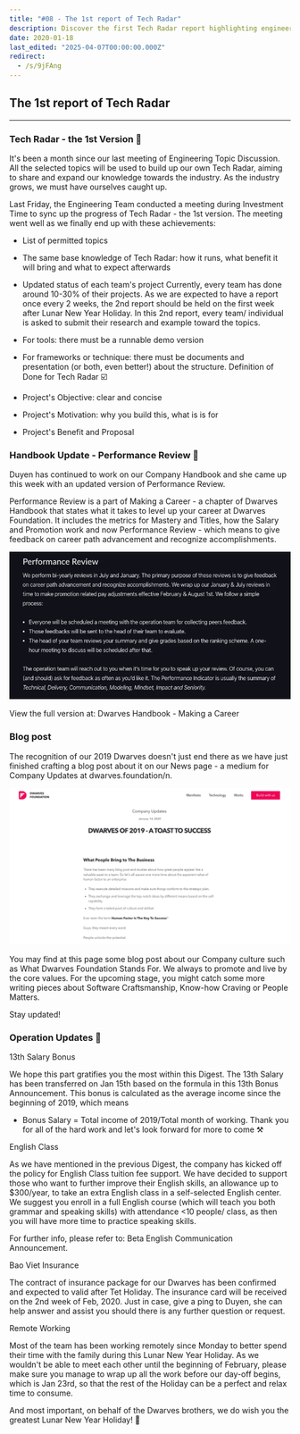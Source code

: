 ```yaml
---
title: "#08 - The 1st report of Tech Radar"
description: Discover the first Tech Radar report highlighting engineering projects, company handbook updates, bonuses, English class support, insurance, and remote work during Lunar New Year.
date: 2020-01-18
last_edited: "2025-04-07T00:00:00.000Z"
redirect:
  - /s/9jFAng
---
```


## The 1st report of Tech Radar

---

### Tech Radar - the 1st Version 📡

It's been a month since our last meeting of Engineering Topic Discussion. All the selected topics will be used to build up our own Tech Radar, aiming to share and expand our knowledge towards the industry. As the industry grows, we must have ourselves caught up.

Last Friday, the Engineering Team conducted a meeting during Investment Time to sync up the progress of Tech Radar - the 1st version. The meeting went well as we finally end up with these achievements:

- List of permitted topics
- The same base knowledge of Tech Radar: how it runs, what benefit it will bring and what to expect afterwards
- Updated status of each team's project
  Currently, every team has done around 10-30% of their projects. As we are expected to have a report once every 2 weeks, the 2nd report should be held on the first week after Lunar New Year Holiday. In this 2nd report, every team/ individual is asked to submit their research and example toward the topics.

- For tools: there must be a runnable demo version
- For frameworks or technique: there must be documents and presentation (or both, even better!) about the structure.
  Definition of Done for Tech Radar ☑️

- Project's Objective: clear and concise
- Project's Motivation: why you build this, what is is for
- Project's Benefit and Proposal

### Handbook Update - Performance Review 📕

Duyen has continued to work on our Company Handbook and she came up this week with an updated version of Performance Review.

Performance Review is a part of Making a Career - a chapter of Dwarves Handbook that states what it takes to level up your career at Dwarves Foundation. It includes the metrics for Mastery and Titles, how the Salary and Promotion work and now Performance Review - which means to give feedback on career path advancement and recognize accomplishments.

![](assets/notion-image-1744007173771-12evt.webp)

View the full version at: Dwarves Handbook - Making a Career

### Blog post

The recognition of our 2019 Dwarves doesn't just end there as we have just finished crafting a blog post about it on our News page - a medium for Company Updates at dwarves.foundation/n.

![](assets/notion-image-1744007173925-nr1zm.webp)

You may find at this page some blog post about our Company culture such as What Dwarves Foundation Stands For. We always to promote and live by the core values. For the upcoming stage, you might catch some more writing pieces about Software Craftsmanship, Know-how Craving or People Matters.

Stay updated!

### Operation Updates 💪

13th Salary Bonus

We hope this part gratifies you the most within this Digest. The 13th Salary has been transferred on Jan 15th based on the formula in this 13th Bonus Announcement. This bonus is calculated as the average income since the beginning of 2019, which means

- Bonus Salary = Total income of 2019/Total month of working.
  Thank you for all of the hard work and let's look forward for more to come ⚒

English Class

As we have mentioned in the previous Digest, the company has kicked off the policy for English Class tuition fee support. We have decided to support those who want to further improve their English skills, an allowance up to $300/year, to take an extra English class in a self-selected English center. We suggest you enroll in a full English course (which will teach you both grammar and speaking skills) with attendance <10 people/ class, as then you will have more time to practice speaking skills.

For further info, please refer to: Beta English Communication Announcement.

Bao Viet Insurance

The contract of insurance package for our Dwarves has been confirmed and expected to valid after Tet Holiday. The insurance card will be received on the 2nd week of Feb, 2020. Just in case, give a ping to Duyen, she can help answer and assist you should there is any further question or request.

Remote Working

Most of the team has been working remotely since Monday to better spend their time with the family during this Lunar New Year Holiday. As we wouldn't be able to meet each other until the beginning of February, please make sure you manage to wrap up all the work before our day-off begins, which is Jan 23rd, so that the rest of the Holiday can be a perfect and relax time to consume.

And most important, on behalf of the Dwarves brothers, we do wish you the greatest Lunar New Year Holiday! 🖤
